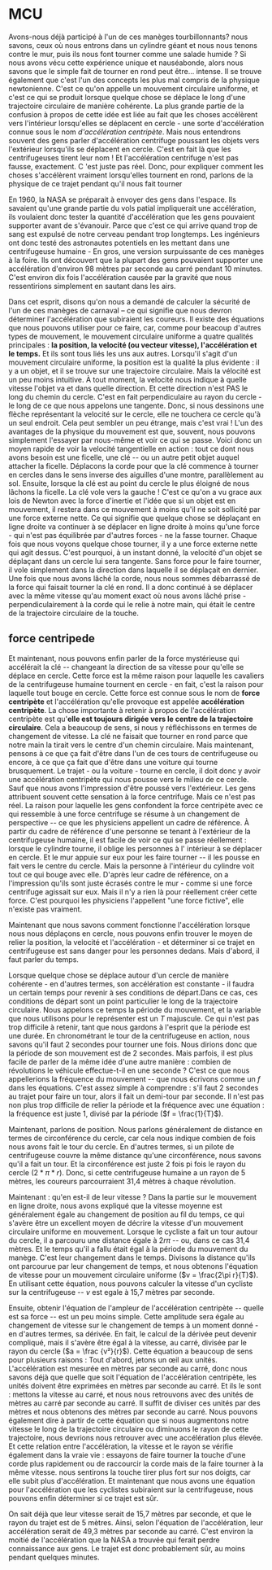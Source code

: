 # MCU

Avons-nous déjà participé à l'un de ces manèges tourbillonnants?   nous savons, ceux où nous entrons dans un cylindre géant et nous nous tenons contre le mur, puis ils nous font tourner comme une salade humide ?  Si nous avons vécu cette expérience unique et nauséabonde, alors nous savons que le simple fait de tourner en rond peut être... intense. Il se trouve également que c'est l'un des concepts les plus mal compris de la physique newtonienne.  C'est ce qu'on appelle un mouvement circulaire uniforme, et c'est ce qui se produit lorsque quelque chose se déplace le long d'une trajectoire circulaire de manière cohérente.  La plus grande partie de la confusion à propos de cette idée est liée au fait que les choses accélèrent vers l'intérieur lorsqu'elles se déplacent en cercle -  une sorte d'accélération connue sous le nom *d'accélération centripète*.  Mais nous entendrons souvent des gens parler d'accélération centrifuge poussant les objets vers l'extérieur lorsqu'ils se déplacent en cercle. C'est en fait là que les centrifugeuses tirent leur nom ! Et l'accélération centrifuge n'est pas fausse, exactement. C 'est juste pas réel. Donc, pour expliquer comment les choses s'accélèrent vraiment lorsqu'elles tournent en rond, parlons de la physique de ce trajet pendant qu'il nous fait tourner

En 1960, la NASA se préparait à envoyer des gens dans l'espace. Ils savaient qu'une grande partie du vols patial impliquerait une accélération,  ils voulaient donc tester la quantité d'accélération que les gens pouvaient supporter avant de s'évanouir. Parce que c'est ce qui arrive quand trop de sang est expulsé de notre cerveau pendant trop longtemps.  Les ingénieurs ont donc testé des astronautes potentiels en les mettant dans une centrifugeuse humaine - En gros, une version surpuissante de ces manèges à la foire.  Ils ont découvert que la plupart des gens pouvaient supporter une accélération d'environ 98 mètres par seconde au carré pendant 10 minutes. C'est environ dix fois l'accélération causée par la gravité que nous ressentirions simplement en sautant dans les airs.

Dans cet esprit, disons qu'on nous a demandé de calculer la sécurité de l'un de ces manèges de carnaval – ce qui signifie que nous devron déterminer l'accélération que subiraient les coureurs. Il existe des équations que nous pouvons utiliser pour ce faire, car, comme pour beacoup d'autres types de mouvement, le mouvement circulaire uniforme a quatre qualités principales : **la position, la velocité (ou vecteur vitesse), l'accélération et le temps.** Et ils sont tous liés les uns aux autres.
Lorsqu'il s'agit d'un mouvement circulaire uniforme, la position est la qualité la plus évidente : il y a un objet, et il se trouve sur une trajectoire circulaire. Mais la vélocité est un peu moins intuitive. À tout moment, la velocité nous indique à quelle vitesse l'objet va et dans quelle direction. Et cette direction n'est PAS le long du chemin du cercle. C'est en fait perpendiculaire au rayon du cercle - le long de ce que nous appelons une tangente. Donc, si nous dessinons une flèche représentant la velocité sur le cercle, elle ne touchera ce cercle qu'à un seul endroit. Cela peut sembler un peu étrange, mais c'est vrai ! L'un des avantages de la physique du mouvement est que, souvent, nous pouvons simplement l'essayer par nous-même et voir ce qui se passe.
Voici donc un moyen rapide de voir la velocité tangentielle en action : tout ce dont nous avons besoin est une ficelle, une clé -- ou un autre petit objet auquel attacher la ficelle. Déplacons la corde pour que la clé commence à tourner en cercles dans le sens inverse des aiguilles d'une montre, parallèlement au sol.  Ensuite, lorsque la clé est au point du cercle le plus éloigné de nous lâchons la ficelle. La clé vole vers la gauche !
C'est ce qu'on a vu grace aux lois de Newton avec la force d'inertie et l'idée que si un objet est en mouvement, il restera dans ce mouvement à moins qu'il ne soit sollicité par une force externe nette. Ce qui signifie que quelque chose se déplaçant en ligne droite va continuer à se déplacer en ligne droite à moins qu'une force - qui n'est pas équilibrée par d'autres forces - ne la fasse tourner. Chaque fois que nous voyons quelque chose tourner, il y a une force externe nette qui agit dessus. C'est pourquoi, à un instant donné, la velocité d'un objet se déplaçant dans un cercle lui sera tangente. Sans force pour le faire tourner, il vole simplement dans la direction dans laquelle il se déplaçait en dernier. Une fois que nous avons lâché la corde, nous nous sommes débarrassé de la force qui faisait tourner la clé en rond. Il a donc continué à se déplacer avec la même vitesse qu'au moment exact où nous avons lâché prise - perpendiculairement à la corde qui le relie à notre main, qui était le centre de la trajectoire circulaire de la touche.

## force centripede

Et maintenant, nous pouvons enfin parler de la force mystérieuse qui accélérait la clé -- changeant la direction de sa vitesse pour qu'elle se déplace en cercle. Cette force est la même raison pour laquelle les cavaliers de la centrifugeuse humaine tournent en cercle - en fait, c'est la raison pour laquelle tout bouge en cercle. Cette force est connue sous le nom de **force centripète** et l'accélération qu'elle provoque est appelée **accélération centripète**. La chose importante à retenir à propos de l'accélération centripète est qu'**elle est toujours dirigée vers le centre de la trajectoire circulaire**. Cela a beaucoup de sens, si nous y réfléchissons en termes de changement de vitesse. La clé ne faisait que tourner en rond parce que notre main la tirait vers le centre d'un chemin circulaire. 
Mais maintenant, pensons à ce que ça fait d'être dans l'un de ces tours de centrifugeuse ou encore, à ce que ça fait que d'être dans une voiture qui tourne brusquement.
Le trajet - ou la voiture - tourne en cercle, il doit donc y avoir une accélération centripète qui nous pousse vers le milieu de ce cercle. Sauf que nous avons l'impression d'être poussé vers l'extérieur. Les gens attribuent souvent cette sensation à la force centrifuge. Mais ce n'est pas réel. La raison pour laquelle les gens confondent la force centripète avec ce qui ressemble à une force centrifuge se résume à un changement de perspective -- ce que les physiciens appellent un cadre de référence. À partir du cadre de référence d'une personne se tenant à l'extérieur de la centrifugeuse humaine, il est facile de voir ce qui se passe réellement : lorsque le cylindre tourne, il oblige les personnes à l' intérieur à se déplacer en cercle. Et le mur appuie sur eux pour les faire tourner -- il les pousse en fait vers le centre du cercle. Mais la personne à l'intérieur du cylindre voit tout ce qui bouge avec elle. D'après leur cadre de référence, on a l'impression qu'ils sont juste écrasés contre le mur - comme si une force centrifuge agissait sur eux. Mais il n'y a rien là pour réellement créer cette force. C'est pourquoi les physiciens l'appellent "une force fictive", elle n'existe pas vraiment.  

Maintenant que nous savons comment fonctionne l'accélération lorsque nous nous déplaçons en cercle, nous pouvons enfin trouver le moyen de relier la position, la velocité et l'accélération - et déterminer si ce trajet en centrifugeuse est sans danger pour les personnes dedans. Mais d'abord, il faut parler du temps.

Lorsque quelque chose se déplace autour d'un cercle de manière cohérente - en d'autres termes, son accélération est constante - il faudra un certain temps pour revenir à ses conditions de départ.Dans ce cas, ces conditions de départ sont un point particulier le long de la trajectoire circulaire. Nous appelons ce temps la période du mouvement, et la variable que nous utilisons pour le représenter est un $T$ majuscule. Ce qui n'est pas trop difficile à retenir, tant que nous gardons à l'esprit que la période est une durée. En chronométrant le tour de la centrifugeuse en action, nous savons qu'il faut 2 secondes pour tourner une fois. Nous dirions donc que la période de son mouvement est de 2 secondes. Mais parfois, il est plus facile de parler de la même idée d'une autre manière : combien de révolutions le véhicule effectue-t-il en une seconde ?  C'est ce que nous appellerions la fréquence du mouvement -- que nous écrivons comme un $f$ dans les équations. C'est assez simple à comprendre : s'il faut 2 secondes au trajet pour faire un tour, alors il fait un demi-tour par seconde. Il n'est pas non plus trop difficile de relier la période et la fréquence avec une équation : la fréquence est juste 1, divisé  par la période ($f = \frac{1}{T}$).

Maintenant, parlons de position. Nous parlons généralement de distance en termes de circonférence du cercle, car cela nous indique combien de fois nous avons fait le tour du cercle. En d'autres termes, si un pilote de centrifugeuse couvre la même distance qu'une circonférence, nous savons qu'il a fait un tour. Et la circonférence est juste 2 fois pi fois le rayon du cercle ($2*\pi*r$).  Donc, si cette centrifugeuse humaine a un rayon de 5 mètres, les coureurs parcourraient 31,4 mètres à chaque révolution.  

Maintenant : qu'en est-il de leur vitesse ?  Dans la partie sur le mouvement en ligne droite, nous avons expliqué que la vitesse moyenne est généralement égale au changement de position au fil du temps, ce qui s'avère être un excellent moyen de décrire la vitesse d'un mouvement circulaire uniforme en mouvement. Lorsque le cycliste a fait un tour autour du cercle, il a parcouru une distance égale à $2r\pi$ -- ou, dans ce cas 31,4 mètres. Et le temps qu'il a fallu était égal à la période du mouvement du manège.  C'est leur changement dans le temps. Divisons la distance qu'ils ont parcourue par leur changement de temps, et nous obtenons l'équation de vitesse pour un mouvement circulaire uniforme ($v = \frac{2\pi r}{T}$).  En utilisant cette équation, nous pouvons calculer la vitesse d'un cycliste sur la centrifugeuse -- $v$ est egale à 15,7 mètres par seconde.

Ensuite, obtenir l'équation de l'ampleur de l'accélération centripète -- quelle est sa force -- est un peu moins simple. Cette amplitude sera égale au changement de vitesse sur le changement de temps à un moment donné -  en d'autres termes, sa dérivée. En fait, le calcul de la dérivée peut devenir compliqué, mais il s'avère être égal à la vitesse, au carré, divisée par le rayon du cercle ($a = \frac {v²}{r}$). Cette équation a beaucoup de sens pour plusieurs raisons : Tout d'abord, jetons un œil aux unités. L'accélération est mesurée en mètres par seconde au carré, donc nous savons déjà que quelle que soit l'équation de l'accélération centripète, les unités doivent être exprimées en mètres par seconde au carré. Et ils le sont : mettons la vitesse au carré, et nous nous retrouvons avec des unités de mètres au carré par seconde au carré.  Il suffit de diviser ces unités par des mètres et nous obtenons des mètres par seconde au carré. Nous pouvons également dire à partir de cette équation que si nous augmentons notre vitesse le long de la trajectoire circulaire ou diminuons le rayon de cette trajectoire, nous devrions nous retrouver avec une accélération plus élevée.
Et cette relation entre l'accélération, la vitesse et le rayon se vérifie également dans la vraie vie : essayons de faire tourner la touche d'une corde plus rapidement ou de raccourcir la corde mais de la faire tourner à la même vitesse.  nous sentirons la touche tirer plus fort sur nos doigts, car elle subit plus d'accélération.
Et maintenant que nous avons une équation pour l'accélération que les cyclistes subiraient sur la centrifugeuse, nous pouvons enfin déterminer si ce trajet est sûr.  

On sait déjà que leur vitesse serait de 15,7 mètres par seconde, et que le rayon du trajet est de 5 mètres. Ainsi, selon l'équation de l'accélération, leur accélération serait de 49,3 mètres par seconde au carré. C'est environ la moitié de l'accélération que la NASA a trouvée qui ferait perdre connaissance aux gens. Le trajet est donc probablement sûr, au moins pendant quelques minutes.
